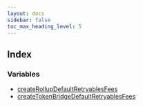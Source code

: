 ```yaml
---
layout: docs
sidebar: false
toc_max_heading_level: 5
---
```


## Index

### Variables

- [createRollupDefaultRetryablesFees](variables/createRollupDefaultRetryablesFees.md)
- [createTokenBridgeDefaultRetryablesFees](variables/createTokenBridgeDefaultRetryablesFees.md)
